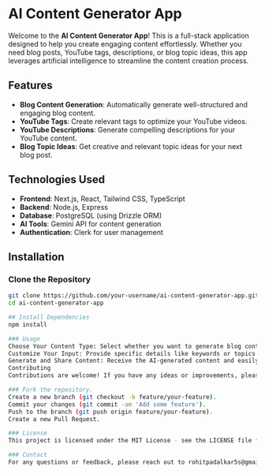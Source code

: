 # AI Content Generator App

Welcome to the **AI Content Generator App**! This is a full-stack application designed to help you create engaging content effortlessly. Whether you need blog posts, YouTube tags, descriptions, or blog topic ideas, this app leverages artificial intelligence to streamline the content creation process.

## Features

- **Blog Content Generation**: Automatically generate well-structured and engaging blog content.
- **YouTube Tags**: Create relevant tags to optimize your YouTube videos.
- **YouTube Descriptions**: Generate compelling descriptions for your YouTube content.
- **Blog Topic Ideas**: Get creative and relevant topic ideas for your next blog post.

## Technologies Used

- **Frontend**: Next.js, React, Tailwind CSS, TypeScript
- **Backend**: Node.js, Express
- **Database**: PostgreSQL (using Drizzle ORM)
- **AI Tools**: Gemini API for content generation
- **Authentication**: Clerk for user management

## Installation

### Clone the Repository

```bash
git clone https://github.com/your-username/ai-content-generator-app.git
cd ai-content-generator-app

## Install Dependencies
npm install

### Usage
Choose Your Content Type: Select whether you want to generate blog content, YouTube tags, descriptions, or blog topic ideas.
Customize Your Input: Provide specific details like keywords or topics to tailor the generated content.
Generate and Share Content: Receive the AI-generated content and easily share or publish it.
Contributing
Contributions are welcome! If you have any ideas or improvements, please follow these steps:

### Fork the repository.
Create a new branch (git checkout -b feature/your-feature).
Commit your changes (git commit -am 'Add some feature').
Push to the branch (git push origin feature/your-feature).
Create a new Pull Request.

### License
This project is licensed under the MIT License - see the LICENSE file for details.

### Contact
For any questions or feedback, please reach out to rohitpadalkar5s@gmail.com

